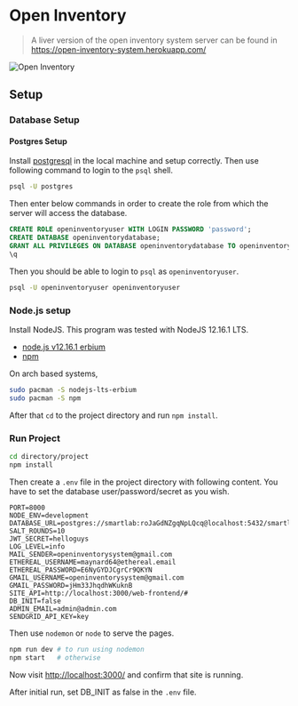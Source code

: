 # Open Inventory

> A liver version of the open inventory system server can be found in <https://open-inventory-system.herokuapp.com/>

![Open Inventory](https://github.com/openinventoryorg/backend-api/raw/master/assets/full_logo.png)

## Setup

### Database Setup

#### Postgres Setup

Install [postgresql](https://www.postgresql.org/) in the local machine and setup correctly. Then use following command to login to the `psql` shell.

```bash
psql -U postgres
```

 Then enter below commands in order to create the role from which the server will access the database.

```sql
CREATE ROLE openinventoryuser WITH LOGIN PASSWORD 'password';
CREATE DATABASE openinventorydatabase;
GRANT ALL PRIVILEGES ON DATABASE openinventorydatabase TO openinventoryuser;
\q
```

Then you should be able to login to `psql` as `openinventoryuser`.

```bash
psql -U openinventoryuser openinventoryuser
```

### Node.js setup

Install NodeJS. This program was tested with NodeJS 12.16.1 LTS.

* [node.js v12.16.1 erbium](https://nodejs.org/en/)
* [npm](https://www.npmjs.com/get-npm)

On arch based systems,

```bash
sudo pacman -S nodejs-lts-erbium
sudo pacman -S npm
```

 After that `cd` to the project directory and run `npm install`.

### Run Project

```bash
cd directory/project
npm install
```

Then create a `.env` file in the project directory with following content.
You have to set the database user/password/secret as you wish.

```text
PORT=8000
NODE_ENV=development
DATABASE_URL=postgres://smartlab:roJaGdNZgqNpLQcq@localhost:5432/smartlab
SALT_ROUNDS=10
JWT_SECRET=helloguys
LOG_LEVEL=info
MAIL_SENDER=openinventorysystem@gmail.com
ETHEREAL_USERNAME=maynard64@ethereal.email
ETHEREAL_PASSWORD=E6NyGYDJCgrCr9QKYN
GMAIL_USERNAME=openinventorysystem@gmail.com
GMAIL_PASSWORD=jHm33JhqdhWKuknB
SITE_API=http://localhost:3000/web-frontend/#
DB_INIT=false
ADMIN_EMAIL=admin@admin.com
SENDGRID_API_KEY=key
```

Then use `nodemon` or `node` to serve the pages.

```bash
npm run dev # to run using nodemon
npm start   # otherwise
```

Now visit <http://localhost:3000/> and confirm that site is running.

After initial run, set DB_INIT as false in the `.env` file.
